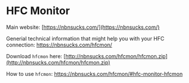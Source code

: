 
HFC Monitor
=========================================================

Main website: [https://nbnsucks.com/](https://nbnsucks.com/)

Generial technical information that might help you with your HFC connection: https://nbnsucks.com/hfcmon/

Download `hfcmon` here: [http://nbnsucks.com/hfcmon/hfcmon.zip](http://nbnsucks.com/hfcmon/hfcmon.zip)

How to use `hfcmon`: https://nbnsucks.com/hfcmon/#hfc-monitor-hfcmon
